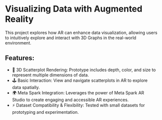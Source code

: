 #  Visualizing Data with Augmented Reality 
This project explores how AR can enhance data visualization, allowing users to intuitively explore and interact with 3D Graphs in the real-world environment.
## Features:
- 📐 3D Scatterplot Rendering: Prototype includes depth, color, and size to represent multiple dimensions of data.
- 🕹️ Basic Interaction: View and navigate scatterplots in AR to explore data spatially.
- 🌍 Meta Spark Integration: Leverages the power of Meta Spark AR Studio to create engaging and accessible AR experiences.
- ⚡ Dataset Compatibility &  Flexibility: Tested with small datasets for prototyping and experimentation.


